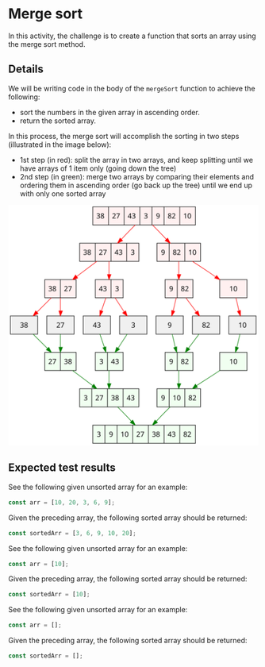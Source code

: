 # Merge sort

In this activity, the challenge is to create a function that sorts an array using the merge sort method.

## Details

We will be writing code in the body of the `mergeSort` function to achieve the following:

- sort the numbers in the given array in ascending order.
- return the sorted array.

In this process, the merge sort will accomplish the sorting in two steps (illustrated in the image below):

- 1st step (in red): split the array in two arrays, and keep splitting until we have arrays of 1 item only (going down the tree)
- 2nd step (in green): merge two arrays by comparing their elements and ordering them in ascending order (go back up the tree) until we end up with only one sorted array

![merge sort array](mergeSortPic.svg)

## Expected test results

See the following given unsorted array for an example:

```js
const arr = [10, 20, 3, 6, 9];
```

Given the preceding array, the following sorted array should be returned:

```js
const sortedArr = [3, 6, 9, 10, 20];
```

See the following given unsorted array for an example:

```js
const arr = [10];
```

Given the preceding array, the following sorted array should be returned:

```js
const sortedArr = [10];
```

See the following given unsorted array for an example:

```js
const arr = [];
```

Given the preceding array, the following sorted array should be returned:

```js
const sortedArr = [];
```
